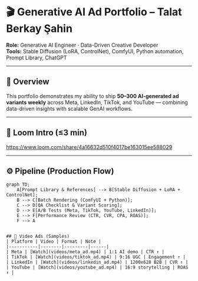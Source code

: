 # 🎬 Generative AI Ad Portfolio – Talat Berkay Şahin

**Role:** Generative AI Engineer · Data-Driven Creative Developer  
**Tools:** Stable Diffusion (LoRA, ControlNet), ComfyUI, Python automation, Prompt Library, ChatGPT

---

## 🧠 Overview
This portfolio demonstrates my ability to ship **50–300 AI-generated ad variants weekly** across Meta, LinkedIn, TikTok, and YouTube — combining data-driven insights with scalable GenAI workflows.

---

## 🎥 Loom Intro (≤3 min)
https://www.loom.com/share/4a16632d510f4017be163015ee588029


---

## ⚙️ Pipeline (Production Flow)
```mermaid
graph TD;
    A[Prompt Library & References] --> B[Stable Diffusion + LoRA + ControlNet];
    B --> C[Batch Rendering (ComfyUI + Python)];
    C --> D[QA Checklist & Variant Scoring];
    D --> E[A/B Tests (Meta, TikTok, YouTube, LinkedIn)];
    E --> F[Performance Review (CTR, CVR, CPA, ROAS)];
    F --> A


## 🎥 Video Ads (Samples)
| Platform | Video | Format | Note |
|-----------|--------|---------|------|
| Meta | [Watch](videos/meta_ad.mp4) | 1:1 AI demo | CTR ↑ |
| TikTok | [Watch](videos/tiktok_ad.mp4) | 9:16 UGC | Engagement ↑ |
| LinkedIn | [Watch](videos/linkedin_ad.mp4) | 1200x628 B2B | CVR ↑ |
| YouTube | [Watch](videos/youtube_ad.mp4) | 16:9 storytelling | ROAS ↑ |
